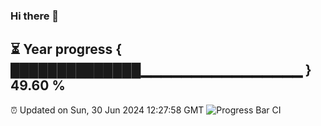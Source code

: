 ### Hi there 👋
⏳ Year progress { ██████████████▁▁▁▁▁▁▁▁▁▁▁▁▁▁▁▁ } 49.60 %
---
⏰ Updated on Sun, 30 Jun 2024 12:27:58 GMT
![Progress Bar CI](https://github.com/liununu/liununu/workflows/Progress%20Bar%20CI/badge.svg)
